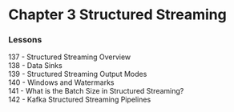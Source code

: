 # Chapter 3 Structured Streaming

### Lessons
137 - Structured Streaming Overview<br>
138 - Data Sinks<br>
139 - Structured Streaming Output Modes<br>
140 - Windows and Watermarks<br>
141 - What is the Batch Size in Structured Streaming?<br>
142 - Kafka Structured Streaming Pipelines<br>